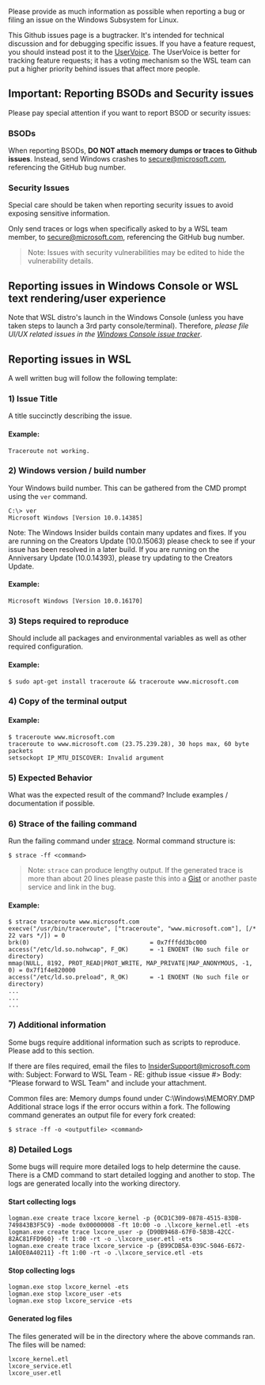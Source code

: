 Please provide as much information as possible when reporting a bug or filing an issue on the Windows Subsystem for Linux.

This Github issues page is a bugtracker.  It's intended for technical discussion and for debugging specific issues.  If you have a feature request, you should instead post it to the [UserVoice](https://wpdev.uservoice.com/forums/266908).  The UserVoice is better for tracking feature requests; it has a voting mechanism so the WSL team can put a higher priority behind issues that affect more people.

## Important: Reporting BSODs and Security issues
Please pay special attention if you want to report BSOD or security issues:

### BSODs
When reporting BSODs, **DO NOT attach memory dumps or traces to Github issues**. Instead, send Windows crashes to secure@microsoft.com, referencing the GitHub bug number. 

### Security Issues
Special care should be taken when reporting security issues to avoid exposing sensitive information.

Only send traces or logs when specifically asked to by a WSL team member, to secure@microsoft.com, referencing the GitHub bug number.

> Note: Issues with security vulnerabilities may be edited to hide the vulnerability details.

## Reporting issues in Windows Console or WSL text rendering/user experience
Note that WSL distro's launch in the Windows Console (unless you have taken steps to launch a 3rd party console/terminal). Therefore, *please file UI/UX related issues in the [Windows Console issue tracker](https://github.com/microsoft/console)*.

## Reporting issues in WSL
A well written bug will follow the following template:

### 1) Issue Title
A title succinctly describing the issue. 

#### Example:
`Traceroute not working.`

### 2) Windows version / build number
Your Windows build number.  This can be gathered from the CMD prompt using the `ver` command.

```
C:\> ver 
Microsoft Windows [Version 10.0.14385] 
``` 

Note: The Windows Insider builds contain many updates and fixes. If you are running on the Creators Update (10.0.15063) please check to see if your issue has been resolved in a later build.  If you are running on the Anniversary Update (10.0.14393), please try updating to the Creators Update.

#### Example:

`Microsoft Windows [Version 10.0.16170]`

### 3) Steps required to reproduce

Should include all packages and environmental variables as well as other required configuration.

#### Example:

`$ sudo apt-get install traceroute && traceroute www.microsoft.com`

### 4) Copy of the terminal output

#### Example:

```
$ traceroute www.microsoft.com
traceroute to www.microsoft.com (23.75.239.28), 30 hops max, 60 byte packets
setsockopt IP_MTU_DISCOVER: Invalid argument
```

### 5) Expected Behavior

What was the expected result of the command?  Include examples / documentation if possible.

### 6) Strace of the failing command

Run the failing command under [strace](http://manpages.ubuntu.com/manpages/wily/man1/strace.1.html).  Normal command structure is:

```                           
$ strace -ff <command> 
```          

> Note: `strace` can produce lengthy output. If the generated trace is more than about 20 lines please paste this into a [Gist](https://gist.github.com/) or another paste service and link in the bug.

#### Example:

```
$ strace traceroute www.microsoft.com
execve("/usr/bin/traceroute", ["traceroute", "www.microsoft.com"], [/* 22 vars */]) = 0
brk(0)                                  = 0x7fffdd3bc000
access("/etc/ld.so.nohwcap", F_OK)      = -1 ENOENT (No such file or directory)
mmap(NULL, 8192, PROT_READ|PROT_WRITE, MAP_PRIVATE|MAP_ANONYMOUS, -1, 0) = 0x7f1f4e820000
access("/etc/ld.so.preload", R_OK)      = -1 ENOENT (No such file or directory)
...
...
...
```

### 7) Additional information

Some bugs require additional information such as scripts to reproduce.  Please add to this section.

If there are files required, email the files to InsiderSupport@microsoft.com with:
Subject:  Forward to WSL Team - RE: github issue <issue #>
Body:  "Please forward to WSL Team" and include your attachment.

Common files are:
Memory dumps found under C:\Windows\MEMORY.DMP
Additional strace logs if the error occurs within a fork.  The following command generates an output file for every fork created:

``` 
$ strace -ff -o <outputfile> <command> 
```

### 8) Detailed Logs
Some bugs will require more detailed logs to help determine the cause.  There is a CMD command to start detailed logging and another to stop.  The logs are generated locally into the working directory.

#### Start collecting logs

```
logman.exe create trace lxcore_kernel -p {0CD1C309-0878-4515-83DB-749843B3F5C9} -mode 0x00000008 -ft 10:00 -o .\lxcore_kernel.etl -ets 
logman.exe create trace lxcore_user -p {D90B9468-67F0-5B3B-42CC-82AC81FFD960} -ft 1:00 -rt -o .\lxcore_user.etl -ets 
logman.exe create trace lxcore_service -p {B99CDB5A-039C-5046-E672-1A0DE0A40211} -ft 1:00 -rt -o .\lxcore_service.etl -ets 
```

#### Stop collecting logs

```
logman.exe stop lxcore_kernel -ets
logman.exe stop lxcore_user -ets
logman.exe stop lxcore_service -ets
```

#### Generated log files

The files generated will be in the directory where the above commands ran.  The files will be named:

```
lxcore_kernel.etl
lxcore_service.etl
lxcore_user.etl
```
